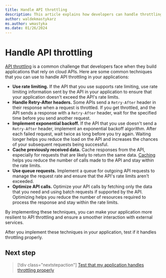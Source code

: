 ```yaml
---
title: Handle API throttling
description: This article explains how developers can handle throttling in their applications.
author: waldekmastykarz
ms.author: wmastyka
ms.date: 01/26/2024
---
```


# Handle API throttling

[API throttling](./what-is-throttling.md) is a common challenge that developers face when they build applications that rely on cloud APIs. Here are some common techniques that you can use to handle API throttling in your applications:

- **Use rate limiting.** If the API that you use supports rate limiting, use rate limiting information sent by the API in your application to ensure that your application doesn't exceed the API's rate limits.
- **Handle Retry-After headers.** Some APIs send a `Retry-After` header in their response when a request is throttled. If you get throttled, and the API sends a response with a `Retry-After` header, wait for the specified time before you send another request.
- **Implement exponential backoff.** If the API that you use doesn't send a `Retry-After` header, implement an exponential backoff algorithm. After each failed request, wait twice as long before you try again. Waiting longer helps you reduce the load on the API and increases the chances of your subsequent requests being successful.
- **Cache previously received data.** Cache responses from the API, especially for requests that are likely to return the same data. [Caching](./what-is-caching.md) helps you reduce the number of calls made to the API and stay within the rate limits.
- **Use queue requests.** Implement a queue for outgoing API requests to manage the request rate and ensure that the API's rate limits aren't exceeded.
- **Optimize API calls.** Optimize your API calls by fetching only the data that you need and using batch requests if supported by the API. Optimizing helps you reduce the number of resources required to process the response and stay within the rate limits.

By implementing these techniques, you can make your application more resilient to API throttling and ensure a smoother interaction with external services.

After you implement these techniques in your application, test if it handles throttling properly.

## Next step

> [!div class="nextstepaction"]
> [Test that my application handles throttling properly](../how-to/test-that-my-application-handles-throttling-properly.md)
